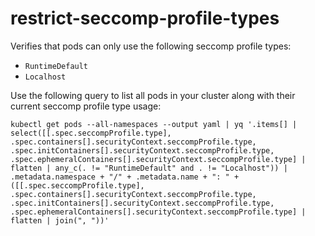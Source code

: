 <!--
SPDX-FileCopyrightText: The vap-collection Authors
SPDX-License-Identifier: Apache-2.0
 -->

# restrict-seccomp-profile-types

Verifies that pods can only use the following seccomp profile types:

- `RuntimeDefault`
- `Localhost`

Use the following query to list all pods in your cluster along with their current seccomp profile type usage:

```shell
kubectl get pods --all-namespaces --output yaml | yq '.items[] | select([[.spec.seccompProfile.type], .spec.containers[].securityContext.seccompProfile.type, .spec.initContainers[].securityContext.seccompProfile.type, .spec.ephemeralContainers[].securityContext.seccompProfile.type] | flatten | any_c(. != "RuntimeDefault" and . != "Localhost")) | .metadata.namespace + "/" + .metadata.name + ": " + ([[.spec.seccompProfile.type], .spec.containers[].securityContext.seccompProfile.type, .spec.initContainers[].securityContext.seccompProfile.type, .spec.ephemeralContainers[].securityContext.seccompProfile.type] | flatten | join(", "))'
```
